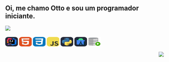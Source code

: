 ## Oi, me chamo Otto e sou um programador iniciante.




<div>
<a href="#">
<img height="180em" src="https://github-readme-stats.vercel.app/api/top-langs/?username=ottobalieiro&langs_count=8&theme=dark"
</div>



<div style="display: inline_block"><br>
  <a><img align="center" alt="otto-intellij" height="30" width="40" src="https://raw.githubusercontent.com/tandpfun/skill-icons/main/icons/Idea-Dark.svg"></a>
  <a><img align="center" alt="otto-html5" height="30" width="40" src="https://raw.githubusercontent.com/tandpfun/skill-icons/main/icons/HTML.svg"></a>
  <a><img align="center" alt="otto-css3" height="30" width="40" src="https://raw.githubusercontent.com/tandpfun/skill-icons/main/icons/CSS.svg"></a>
  <a><img align="center" alt="otto-javaScript" height="30" width="40" src="https://raw.githubusercontent.com/tandpfun/skill-icons/main/icons/JavaScript.svg"></a>
  <a><img align="center" alt="otto-python" height="30" width="40" src="https://raw.githubusercontent.com/tandpfun/skill-icons/65dea6c4eaca7da319e552c09f4cf5a9a8dab2c8/icons/Python-Dark.svg"></a>
  <a><img align="center" alt="otto-androidstudio" height="30" width="40" src="https://raw.githubusercontent.com/tandpfun/skill-icons/main/icons/AndroidStudio-Dark.svg"></a>
  <a><img align="center" alt="otto-sqldeveloper" height="30" width="40" src="https://raw.githubusercontent.com/devicons/devicon/6910f0503efdd315c8f9b858234310c06e04d9c0/icons/sqldeveloper/sqldeveloper-original.svg"></a>
</div>

<div align ="right"><br>
  <a href="https://www.linkedin.com/in/otto-balieiro" target="_blank"><img src="https://img.shields.io/badge/-LinkedIn-%230077B5?style=for-the-badge&logo=linkedin&logoColor=white" target="_blank"></a> 
</div>
